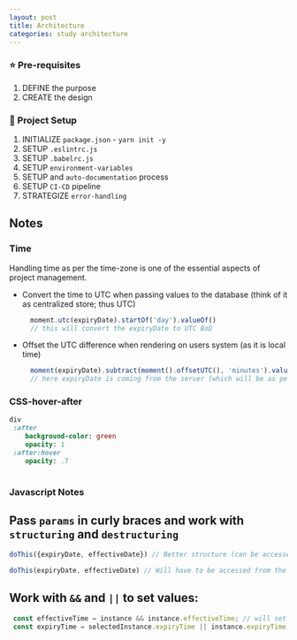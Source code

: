 ```yaml
---
layout: post
title: Architecture
categories: study architecture
---
```


### :star: Pre-requisites
1. DEFINE the purpose
1. CREATE the design

### :whale: Project Setup
1. INITIALIZE `package.json` - `yarn init -y`
1. SETUP `.eslintrc.js`
1. SETUP `.babelrc.js`
1. SETUP `environment-variables`
1. SETUP and `auto-documentation` process
1. SETUP `CI-CD` pipeline
1. STRATEGIZE `error-handling`


## Notes
### Time
Handling time as per the time-zone is one of the essential aspects of project management.
- Convert the time to UTC when passing values to the database (think of it as centralized store; thus UTC)
  ```javascript  
    moment.utc(expiryDate).startOf('day').valueOf()
    // this will convert the expiryDate to UTC BoD
  ```
- Offset the UTC difference when rendering on users system (as it is local time)
  ```javascript
    moment(expiryDate).subtract(moment().offsetUTC(), 'minutes').valueOf()
    // here expiryDate is coming from the server (which will be as per UTC); thus we offset it to get the local time.
  ```
### CSS-hover-after
 ```sass
div
  :after
     background-color: green
     opacity: 1
  :after:hover
     opacity: .7
   
```


### Javascript Notes
## Pass `params` in curly braces and work with `structuring` and `destructuring`

```javascript
doThis({expiryDate, effectiveDate}) // Better structure (can be accessed in any order

doThis(expiryDate, effectiveDate) // Will have to be accessed from the available order
```

## Work with `&&` and `||` to set values:
```javascript
 const effectiveTime = instance && instance.effectiveTime; // will set the last available value if the previous values are available (for ex. will set instance.effectiveTime if instance is available.
 const expiryTime = selectedInstance.expiryTime || instance.expiryTime // will set the first available value.  For ex. will set the selecedInstance.expiryTime if it is available.  ONLY if it is not available it will set the instance.expirtyTime
```
